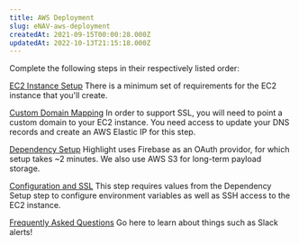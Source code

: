```yaml
---
title: AWS Deployment
slug: eNAV-aws-deployment
createdAt: 2021-09-15T00:00:28.000Z
updatedAt: 2022-10-13T21:15:18.000Z
---
```


Complete the following steps in their respectively listed order:

[EC2 Instance Setup](/on-premises/deployment-overview/aws-deployment/ec2-instance-setup)&#x20;
There is a minimum set of requirements for the EC2 instance that you'll create.

[Custom Domain Mapping](/on-premises/deployment-overview/aws-deployment/custom-domain-mapping)
In order to support SSL, you will need to point a custom domain to your EC2 instance. You need access to update your DNS records and create an AWS Elastic IP for this step.

[Dependency Setup](/on-premises/deployment-overview/aws-deployment/external-dependency-setup)
Highlight uses Firebase as an OAuth providor, for which setup takes \~2 minutes. We also use AWS S3 for long-term payload storage.

[Configuration and SSL](/on-premises/deployment-overview/aws-deployment/configuration-and-ssl)
This step requires values from the Dependency Setup step to configure environment variables as well as SSH access to the EC2 instance.

[Frequently Asked Questions](/on-premises/deployment-overview/frequently-asked-questions)&#x20;
Go here to learn about things such as Slack alerts!

